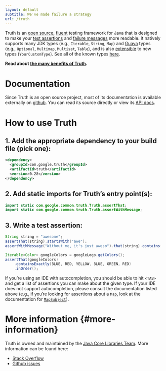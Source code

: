 ```yaml
---
layout: default
subtitle: We've made failure a strategy
url: /truth
---
```


Truth is an [open source][github], [fluent] testing framework for Java that
is designed to make your [test assertions](benefits.md#readable-assertions) and
[failure messages](benefits.md#readable-messages) more readable. It natively
supports many JDK types (e.g., `Iterable`, `String`, `Map`) and [Guava]
types (e.g., `Optional`, `Multimap`, `Multiset`, `Table`), and
is also [extensible](extension.md) to new types (`YourCustomType`). See all of
the known types [here](known_types.md).

**Read about [the many benefits of Truth](benefits).**

# Documentation

Since Truth is an open source project, most of its documentation is available
externally on [github]. You can read its source directly or view its [API docs].

# How to use Truth


## 1. Add the appropriate dependency to your build file (pick one):



```xml
<dependency>
  <groupId>com.google.truth</groupId>
  <artifactId>truth</artifactId>
  <version>0.28</version>
</dependency>
```


## 2. Add static imports for Truth’s entry point(s):

```java
import static com.google.common.truth.Truth.assertThat;
import static com.google.common.truth.Truth.assertWithMessage;
```

## 3. Write a test assertion:

```java
String string = "awesome";
assertThat(string).startsWith("awe");
assertWithMessage("Without me, it's just aweso").that(string).contains("me");

Iterable<Color> googleColors = googleLogo.getColors();
assertThat(googleColors)
    .containsExactly(BLUE, RED, YELLOW, BLUE, GREEN, RED)
    .inOrder();
```

If you’re using an IDE with autocompletion, you should be able to hit `<TAB>`
and get a list of assertions you can make about the given type. If your IDE does
not support autocompletion, please consult the documentation listed above (e.g.,
if you’re looking for assertions about a `Map`, look at the documentation for
[`MapSubject`]).

# More information {#more-information}

Truth is owned and maintained by the [Java Core Libraries Team]. More information
can be found here:

*   [Stack Overflow]
*   [Github issues]

<!-- References -->

[github]: https://github.com/google/truth
[fluent]: http://en.wikipedia.org/wiki/Fluent_interface
[Github issues]: https://github.com/google/truth/issues
[Stack Overflow]: http://stackoverflow.com/questions/tagged/google-truth

[Guava]: http://github.com/google/guava
[API docs]: http://google.github.io/truth/api/latest/
[`MapSubject`]: https://google.github.io/truth/api/latest/com/google/common/truth/MapSubject.html
[Java Core Libraries Team]: https://www.reddit.com/r/java/comments/1y9e6t/ama_were_the_google_team_behind_guava_dagger/
